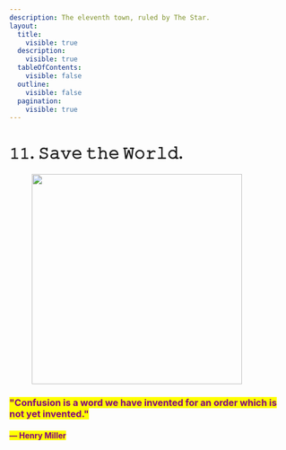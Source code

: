 ```yaml
---
description: The eleventh town, ruled by The Star.
layout:
  title:
    visible: true
  description:
    visible: true
  tableOfContents:
    visible: false
  outline:
    visible: false
  pagination:
    visible: true
---
```


# 𝟷𝟷. 𝚂𝚊𝚟𝚎 𝚝𝚑𝚎 𝚆𝚘𝚛𝚕𝚍.

<figure><img src="../../../../../../../.gitbook/assets/pexels-btgl-♡-9570523.jpg" alt="" width="375"><figcaption></figcaption></figure>

### <mark style="color:purple;">"Confusion is a word we have invented for an order which is not yet invented."</mark>&#x20;

#### <mark style="color:purple;">— Henry Miller</mark>
